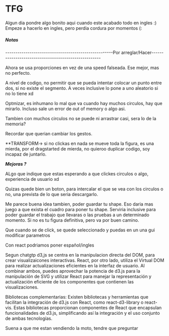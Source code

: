 # TFG

Algun dia pondre algo bonito aqui cuando este acabado todo en ingles :) Empeze a hacerlo en ingles, pero perdia cordura por momentos (:

##### Notas ####

-----------------------------------------------------Por arreglar/Hacer-----------------------------------------------------


Ahora se usa proporciones en vez de una speed falseada. Ese mejor, mas no perfecto.

A nivel de codigo, no permitir que se pueda intentar colocar un punto entre dos, si no existe el segmento. A veces inclusive lo pone a uno aleatorio si no lo tiene xd

Optmizar, es inhumano lo mal que va cuando hay muchos circulos, hay que mirarlo. Incluso sale un error de out of memory o algo asi.

Tambien con muchos circulos no se puede ni arrastrar casi, sera lo de la memoria?

Recordar que querian cambiar los gestos.

**TRANSFORM-> si no clickas en nada se mueve toda la figura, es una mierda, por el dragstarted de mierda, no quieroo duplicar codigo, soy incapaz de juntarlo.

*******************************************************Mejoras ?*******************************************************

ALgo que indique que estas esperando a que clickes circulos o algo, experiencia de usuario xd

Quizas quede bien un boton, para intercalar el que se vea con los circulos o no, una prevista de lo que seria descargarlo.

Me parece buena idea tambien, poder guardar tu shape. Eso daria mas juego a que exista el cuadro para poner tu shape.
Serviria inclusive para poder guardar el trabajo que llevaras o las pruebas a un determinado momento. Si no es tu figura definitiva,
pero va por buen camino.

Que cuando se de click, se quede seleccionado y puedas en un una gui modificar parametros

Con react podriamos poner español/ingles

Segun chatgtp d3,js se centra en la manipulacion directa del DOM, para crear visualizaicones interactivas. 
React, por otro lado, utiliza el Virtual DOM para realizar actualizaciones eficientes en la interfaz de usuario. 
Al combinar ambos, puedes aprovechar la potencia de d3.js para la manipulación de SVG y utilizar React para manejar la representación 
y actualización eficiente de los componentes que contienen las visualizaciones.

Bibliotecas complementarias: Existen bibliotecas y herramientas que facilitan la integración de d3.js con React, como react-d3-library
o react-vis. Estas bibliotecas proporcionan componentes de React que encapsulan funcionalidades de d3.js, simplificando así la 
integración y el uso conjunto de ambas tecnologías.

Suena a que me estan vendiendo la moto, tendre que preguntar
